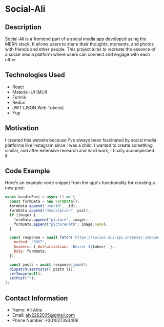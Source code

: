 # Social-Ali

## Description
Social-Ali is a frontend part of a social media app developed using the MERN stack. It allows users to share their thoughts, moments, and photos with friends and other people. This project aims to recreate the essence of a social media platform where users can connect and engage with each other.

## Technologies Used
- React
- Material-UI (MUI)
- Formik
- Redux
- JWT (JSON Web Tokens)
- Yup

## Motivation
I created this website because I've always been fascinated by social media platforms like Instagram since I was a child. I wanted to create something similar, and after extensive research and hard work, I finally accomplished it.

## Code Example
Here's an example code snippet from the app's functionality for creating a new post:

```javascript
const handlePost = async () => {
  const formData = new FormData();
  formData.append("userId", _id);
  formData.append("description", post);
  if (image) {
    formData.append("picture", image);
    formData.append("picturePath", image.name);
  }

  const response = await fetch(`https://social-ali-api.onrender.com/posts`, {
    method: "POST",
    headers: { Authorization: `Bearer ${token}` },
    body: formData,
  });

  const posts = await response.json();
  dispatch(setPosts({ posts }));
  setImage(null);
  setPost("");
};
```

## Contact Information
- Name: Ali Attia
- Email: aly2292005@gmail.com
- Phone Number: +201027393406